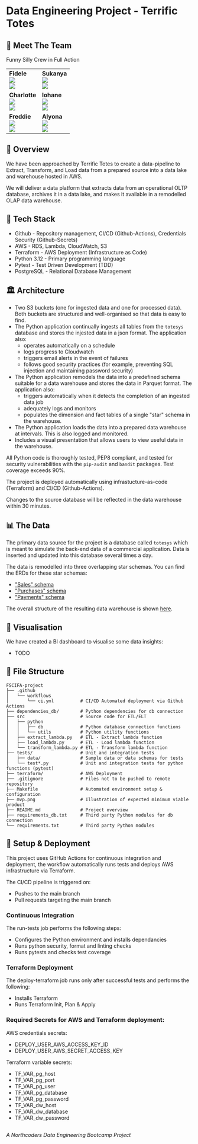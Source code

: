 # Data Engineering Project - Terrific Totes

## 🤝 Meet The Team  
Funny Silly Crew in Full Action

<table>
  <tr>
    <td><strong>Fidele</strong><br>
      <a href="https://github.com/fmunyaneza">
        <img src="https://img.shields.io/badge/GitHub-000?logo=github&logoColor=white" />
      </a><br>
      <a href="https://www.linkedin.com/in/fidele-munyaneza-b87372328/">
        <img src="https://img.shields.io/badge/LinkedIn-blue?logo=linkedin&logoColor=white" />
      </a>
    </td>
    <td><strong>Sukanya</strong><br>
      <a href="https://github.com/sukansasi">
        <img src="https://img.shields.io/badge/GitHub-000?logo=github&logoColor=white" />
      </a><br>
      <a href="https://www.linkedin.com/in/sukanyasasi15011526">
        <img src="https://img.shields.io/badge/LinkedIn-blue?logo=linkedin&logoColor=white" />
      </a>
    </td>
  </tr>
  <tr>
    <td><strong>Charlotte</strong><br>
      <a href="https://github.com/CharlotteC63">
        <img src="https://img.shields.io/badge/GitHub-000?logo=github&logoColor=white" />
      </a><br>
      <a href="https://www.linkedin.com/in/charlotte-campbell-15323a151/">
        <img src="https://img.shields.io/badge/LinkedIn-blue?logo=linkedin&logoColor=white" />
      </a>
    </td>
    <td><strong>Iohane</strong><br>
      <a href="https://github.com/Yoyo-su">
        <img src="https://img.shields.io/badge/GitHub-000?logo=github&logoColor=white" />
      </a><br>
      <a href="https://www.linkedin.com/in/iohane-annan-07b722a0/">
        <img src="https://img.shields.io/badge/LinkedIn-blue?logo=linkedin&logoColor=white" />
      </a>
    </td>
  </tr>
  <tr>
    <td><strong>Freddie</strong><br>
      <a href="https://github.com/FreddieMoller">
        <img src="https://img.shields.io/badge/GitHub-000?logo=github&logoColor=white" />
      </a><br>
      <a href="https://www.linkedin.com/in/frederick-moller-63a348202/">
        <img src="https://img.shields.io/badge/LinkedIn-blue?logo=linkedin&logoColor=white" />
      </a>
    </td>
    <td><strong>Alyona</strong><br>
      <a href="https://github.com/DDataAly">
        <img src="https://img.shields.io/badge/GitHub-000?logo=github&logoColor=white" />
      </a><br>
      <a href="https://www.linkedin.com/in/alyona-d-410554135/">
        <img src="https://img.shields.io/badge/LinkedIn-blue?logo=linkedin&logoColor=white" />
      </a>
    </td>
  </tr>
</table>

## 🔰 Overview
We have been approached by Terrific Totes to create a data-pipeline to Extract, Transform, and Load data from a prepared source into a data lake and warehouse hosted in AWS.

We will deliver a data platform that extracts data from an operational OLTP database, archives it in a data lake, and makes it available in a remodelled OLAP data warehouse.

## 🔧 Tech Stack
- Github - Repository management, CI/CD (Github-Actions), Credentials Security (Github-Secrets)
- AWS - RDS, Lambda, CloudWatch, S3
- Terraform - AWS Deployment (Infrastructure as Code)
- Python 3.12 - Primary programming language
- Pytest - Test Driven Development (TDD)
- PostgreSQL - Relational Database Management


## 🏛️ Architecture
- Two S3 buckets (one for ingested data and one for processed data). Both buckets are structured and well-organised so that data is easy to find.
- The Python application continually ingests all tables from the `totesys` database and stores the injested data in a json format. The application also:
  - operates automatically on a schedule
  - logs progress to Cloudwatch
  - triggers email alerts in the event of failures
  - follows good security practices (for example, preventing SQL injection and maintaining password security)
- The Python application remodels the data into a predefined schema suitable for a data warehouse and stores the data in Parquet format. The application also:
  - triggers automatically when it detects the completion of an ingested data job
  - adequately logs and monitors
  - populates the dimension and fact tables of a single "star" schema in the warehouse.
- The Python application loads the data into a prepared data warehouse at intervals. This is also logged and monitored.
- Includes a visual presentation that allows users to view useful data in the warehouse.

All Python code is thoroughly tested, PEP8 compliant, and tested for security vulnerabilities with the `pip-audit` and `bandit` packages. Test coverage exceeds 90%.

The project is deployed automatically using infrastucture-as-code (Terraform) and CI/CD (Github-Actions).

Changes to the source database will be reflected in the data warehouse within 30 minutes.

## 📊 The Data

The primary data source for the project is a database called `totesys` which is meant to simulate the back-end data of a commercial application. Data is inserted and updated into this database several times a day.


The data is remodelled into three overlapping star schemas. You can find the ERDs for these star schemas:

- ["Sales" schema](https://dbdiagram.io/d/637a423fc9abfc611173f637)
- ["Purchases" schema](https://dbdiagram.io/d/637b3e8bc9abfc61117419ee)
- ["Payments" schema](https://dbdiagram.io/d/637b41a5c9abfc6111741ae8)

The overall structure of the resulting data warehouse is shown [here](https://dbdiagram.io/d/63a19c5399cb1f3b55a27eca).

## 👀 Visualisation

We have created a BI dashboard to visualise some data insights:

- TODO

## 📁 File Structure

```
FSCIFA-project
├── .github
│   └── workflows
│       └── ci.yml          # CI/CD Automated deployment via Github Actions
├── dependencies_db/        # Python dependencies for db connection
├── src                     # Source code for ETL/ELT
│   ├── python
│   │   ├── db              # Python database connection functions
│   │   └── utils           # Python utility functions
│   ├── extract_lambda.py   # ETL - Extract lambda function
│   ├── load_lambda.py      # ETL - Load lambda function
│   └── transform_lambda.py # ETL - Transform lambda function
├── tests/                  # Unit and integration tests
│   ├── data/               # Sample data or data schemas for tests
│   └── test*.py            # Unit and integration tests for python functions (pytest)
├── terraform/              # AWS Deployment
├── .gitignore              # Files not to be pushed to remote repository
├── Makefile                # Automated environment setup & configuration
├── mvp.png                 # Illustration of expected minimum viable product
├── README.md               # Project overview
├── requirements_db.txt     # Third party Python modules for db connection
└── requirements.txt        # Third party Python modules
```

## 🚀 Setup & Deployment

This project uses GitHub Actions for continuous integration and deployment, the workflow automatically runs tests and deploys AWS infrastructure via Terraform.

The CI/CD pipeline is triggered on:
  - Pushes to the main branch
  - Pull requests targeting the main branch


### Continuous Integration  
The run-tests job performs the following steps:

 - Configures the Python environment and installs dependancies
 - Runs python security, format and linting checks
 - Runs pytests and checks test coverage

### Terraform Deployment
The deploy-terraform job runs only after successful tests and performs the following:

- Installs Terraform
- Runs Terraform Init, Plan & Apply


### Required Secrets for AWS and Terraform deployment:

AWS credentials secrets:
 - DEPLOY_USER_AWS_ACCESS_KEY_ID
 - DEPLOY_USER_AWS_SECRET_ACCESS_KEY

Terraform variable secrets:
  - TF_VAR_pg_host
  - TF_VAR_pg_port
  - TF_VAR_pg_user
  - TF_VAR_pg_database
  - TF_VAR_pg_password
  - TF_VAR_dw_host
  - TF_VAR_dw_database
  - TF_VAR_dw_password



##
*A Northcoders Data Engineering Bootcamp Project*
